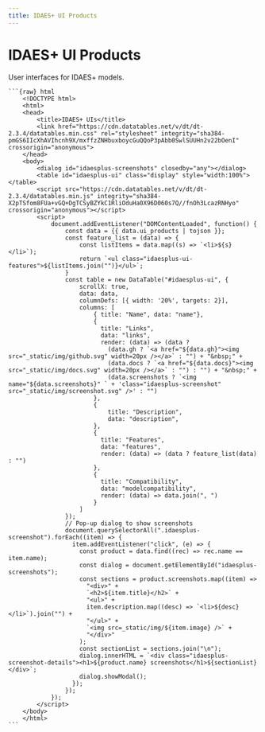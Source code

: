 ```yaml
---
title: IDAES+ UI Products
---
```

# IDAES+ UI Products
User interfaces for IDAES+ models.

````{datatemplate:yaml} data.yaml
```{raw} html
    <!DOCTYPE html>
    <html>
    <head>
        <title>IDAES+ UIs</title>
        <link href="https://cdn.datatables.net/v/dt/dt-2.3.4/datatables.min.css" rel="stylesheet" integrity="sha384-pmGS6IIcXhAVIhcnh9X/mxffzZNHbuxboycGuQQoP3pAbb0SwlSUUHn2v22bOenI" crossorigin="anonymous">
    </head>
    <body>
        <dialog id="idaesplus-screenshots" closedby="any"></dialog>
        <table id="idaesplus-ui" class="display" style="width:100%"></table>
        <script src="https://cdn.datatables.net/v/dt/dt-2.3.4/datatables.min.js" integrity="sha384-X2pTSfom8FUa+vGQ+DgTCSyBZYkC1RliOduHa0X96D060s7Q//fnOh3LcazRNHyo" crossorigin="anonymous"></script>
        <script>
            document.addEventListener("DOMContentLoaded", function() {
                const data = {{ data.ui_products | tojson }};
                const feature_list = (data) => {
                    const listItems = data.map((s) => `<li>${s}</li>`);
                    return `<ul class="idaesplus-ui-features">${listItems.join("")}</ul>`;
                }
                const table = new DataTable("#idaesplus-ui", {
                    scrollX: true,
                    data: data,
                    columnDefs: [{ width: '20%', targets: 2}],
                    columns: [
                        { title: "Name", data: "name"},
                        {
                          title: "Links",
                          data: "links",
                          render: (data) => (data ? 
                            (data.gh ? `<a href="${data.gh}"><img src="_static/img/github.svg" width=20px /></a>` : "") + "&nbsp;" + 
                            (data.docs ? `<a href="${data.docs}"><img src="_static/img/docs.svg" width=20px /></a>` : "") : "") + "&nbsp;" +
                            (data.screenshots ? `<img name="${data.screenshots}" ` + 'class="idaesplus-screenshot" src="_static/img/screenshot.svg" />' : "")
                        },
                        {
                            title: "Description",
                            data: "description",
                        },
                        {
                          title: "Features",
                          data: "features",
                          render: (data) => (data ? feature_list(data) : "")
                        },
                        {
                          title: "Compatibility",
                          data: "modelcompatibility",
                          render: (data) => data.join(", ")
                        }
                    ]
                });
                // Pop-up dialog to show screenshots
                document.querySelectorAll(".idaesplus-screenshot").forEach((item) => {
                  item.addEventListener("click", (e) => {
                    const product = data.find((rec) => rec.name == item.name);
                    const dialog = document.getElementById("idaesplus-screenshots");
                    const sections = product.screenshots.map((item) =>
                      "<div>" +
                      `<h2>${item.title}</h2>` +
                      "<ul>" + 
                      item.description.map((desc) => `<li>${desc}</li>`).join("") +
                      "</ul>" +
                      `<img src=_static/img/${item.image} />` +
                      "</div>"
                    );
                    const sectionList = sections.join("\n");
                    dialog.innerHTML = `<div class="idaesplus-screenshot-details"><h1>${product.name} screenshots</h1>${sectionList}</div>`;
                    dialog.showModal();
                  });
                });
            });
        </script>
    </body>
    </html>
```
````
